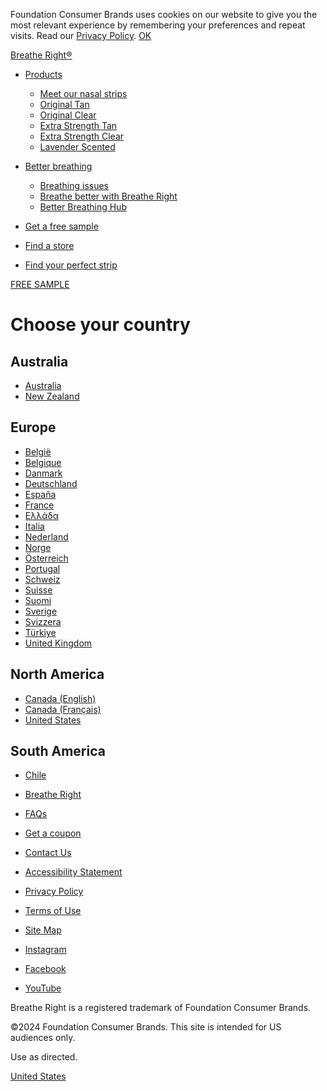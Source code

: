 Foundation Consumer Brands uses cookies on our website to give you the most relevant experience by remembering your preferences and repeat visits. Read our [Privacy Policy](https://foundationch.com/privacy-policy/). [OK](#)

[Breathe Right®](https://www.breatheright.com/ "Breathe Right Home")

[](#)

* [Products](#)
    
    * [Meet our nasal strips](https://www.breatheright.com/products/)
    * [Original Tan](https://www.breatheright.com/products/breathe-right-original-tan/)
    * [Original Clear](https://www.breatheright.com/products/breathe-right-original-clear/)
    * [Extra Strength Tan](https://www.breatheright.com/products/breathe-right-extra-strength-tan/)
    * [Extra Strength Clear](https://www.breatheright.com/products/breathe-right-extra-strength-clear/)
    * [Lavender Scented](https://www.breatheright.com/products/breathe-right-lavender/)
    
* [Better breathing](#)
    
    * [Breathing issues](https://www.breatheright.com/breathing-issues/)
    * [Breathe better with Breathe Right](https://www.breatheright.com/breathe-better-with-breathe-right/)
    * [Better Breathing Hub](https://www.breatheright.com/content-hub/)
    
* [Get a free sample](https://www.breatheright.com/samples-sign-up/)
* [Find a store](https://www.breatheright.com/find-a-store/)
* [Find your perfect strip](https://www.breatheright.com/find-your-perfect-strip/)

[FREE SAMPLE](https://www.breatheright.com/samples-sign-up/)

Choose your country
===================

Australia
---------

* [Australia](https://breatheright.au/)
* [New Zealand](https://breatheright.nz/)

Europe
------

* [België](https://breatheright.be/fl/ "Belgium (Dutch)")
* [Belgique](https://breatheright.be/ "Belgium (French)")
* [Danmark](https://breatheright.dk/ "Denmark")
* [Deutschland](https://besseratmen.com/ "Germany")
* [España](https://breatheright.es/ "Spain")
* [France](https://breatherightfrance.fr/)
* [Ελλάδα](https://breatherightgreece.gr/ "Greece")
* [Italia](https://breatheright.it/ "Italy")
* [Nederland](https://breatheright.nl/ "Netherlands")
* [Norge](https://breatheright.no/ "Norway")
* [Österreich](https://breatheright.at/ "Austria")
* [Portugal](https://breatheright.pt/)
* [Schweiz](https://breatheright.ch/ "Switzerland (German)")
* [Suisse](https://breatheright.ch/fr/ "Switzerland (French)")
* [Suomi](https://breatheright.fi/ "Finland")
* [Sverige](https://breatheright.se/ "Sweden")
* [Svizzera](https://breatheright.ch/it/ "Switzerland (Italian)")
* [Türkiye](https://breatheright.com.tr/ "Turkey")
* [United Kingdom](https://breatheright.co.uk/)

North America
-------------

* [Canada (English)](https://www.breatheright.ca/en/)
* [Canada (Français)](https://www.breatheright.ca/fr/)
* [United States](https://www.breatheright.com/)

South America
-------------

* [Chile](https://breatheright.cl/)

* [Breathe Right](https://www.breatheright.com/ "Breathe Right Home")
* [FAQs](https://www.breatheright.com/faqs/)
* [Get a coupon](https://www.breatheright.com/get-a-coupon/)
* [Contact Us](https://www.breatheright.com/contact-us/)
* [Accessibility Statement](https://www.breatheright.com/accessibility/)
* [Privacy Policy](https://foundationch.com/privacy-policy/)
* [Terms of Use](https://www.breatheright.com/terms-of-use/)
* [Site Map](https://www.breatheright.com/site-map/)

* [Instagram](https://www.instagram.com/breatheright/)
* [Facebook](https://www.facebook.com/BreatheRight/)
* [YouTube](https://www.youtube.com/user/BreatheRightStrips)

Breathe Right is a registered trademark of Foundation Consumer Brands.

©2024 Foundation Consumer Brands. This site is intended for US audiences only.

Use as directed.

[United States](https://www.breatheright.com/choose-country/ "Change country")